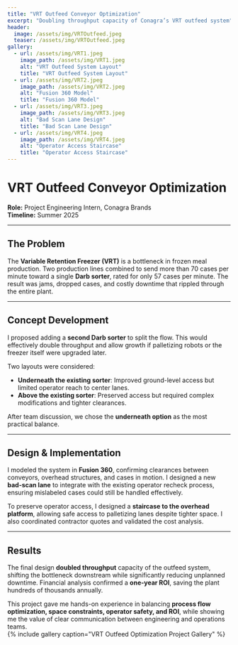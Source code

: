 ```yaml
---
title: "VRT Outfeed Conveyor Optimization"
excerpt: "Doubling throughput capacity of Conagra’s VRT outfeed system"
header:
  image: /assets/img/VRTOutfeed.jpeg
  teaser: /assets/img/VRTOutfeed.jpeg
gallery:
  - url: /assets/img/VRT1.jpeg
    image_path: /assets/img/VRT1.jpeg
    alt: "VRT Outfeed System Layout"
    title: "VRT Outfeed System Layout"
  - url: /assets/img/VRT2.jpeg
    image_path: /assets/img/VRT2.jpeg
    alt: "Fusion 360 Model"
    title: "Fusion 360 Model"
  - url: /assets/img/VRT3.jpeg
    image_path: /assets/img/VRT3.jpeg
    alt: "Bad Scan Lane Design"
    title: "Bad Scan Lane Design"
  - url: /assets/img/VRT4.jpeg
    image_path: /assets/img/VRT4.jpeg
    alt: "Operator Access Staircase"
    title: "Operator Access Staircase"
---
```


# VRT Outfeed Conveyor Optimization  

**Role:** Project Engineering Intern, Conagra Brands  
**Timeline:** Summer 2025  

---

## The Problem  
The **Variable Retention Freezer (VRT)** is a bottleneck in frozen meal production. Two production lines combined to send more than 70 cases per minute toward a single **Darb sorter**, rated for only 57 cases per minute. The result was jams, dropped cases, and costly downtime that rippled through the entire plant.  

---

## Concept Development  
I proposed adding a **second Darb sorter** to split the flow. This would effectively double throughput and allow growth if palletizing robots or the freezer itself were upgraded later.  

Two layouts were considered:  
- **Underneath the existing sorter**: Improved ground-level access but limited operator reach to center lanes.  
- **Above the existing sorter**: Preserved access but required complex modifications and tighter clearances.  

After team discussion, we chose the **underneath option** as the most practical balance.  

---

## Design & Implementation  
I modeled the system in **Fusion 360**, confirming clearances between conveyors, overhead structures, and cases in motion. I designed a new **bad-scan lane** to integrate with the existing operator recheck process, ensuring mislabeled cases could still be handled effectively.  

To preserve operator access, I designed a **staircase to the overhead platform**, allowing safe access to palletizing lanes despite tighter space. I also coordinated contractor quotes and validated the cost analysis.  

---

## Results  
The final design **doubled throughput** capacity of the outfeed system, shifting the bottleneck downstream while significantly reducing unplanned downtime. Financial analysis confirmed a **one-year ROI**, saving the plant hundreds of thousands annually.  

This project gave me hands-on experience in balancing **process flow optimization, space constraints, operator safety, and ROI**, while showing me the value of clear communication between engineering and operations teams.  
{% include gallery caption="VRT Outfeed Optimization Project Gallery" %}
